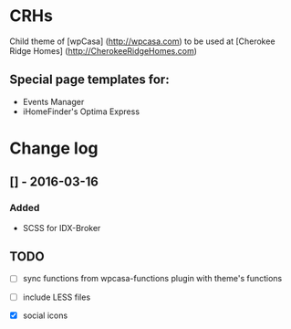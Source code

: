 # CRHs
Child theme of [wpCasa] (http://wpcasa.com) 
to be used at [Cherokee Ridge Homes] (http://CherokeeRidgeHomes.com)

## Special page templates for:
* Events Manager
* iHomeFinder's Optima Express

# Change log

## [] - 2016-03-16
### Added
- SCSS for IDX-Broker

## TODO
- [ ] sync functions from wpcasa-functions plugin with theme's functions
- [ ] include LESS files
- [x] social icons

